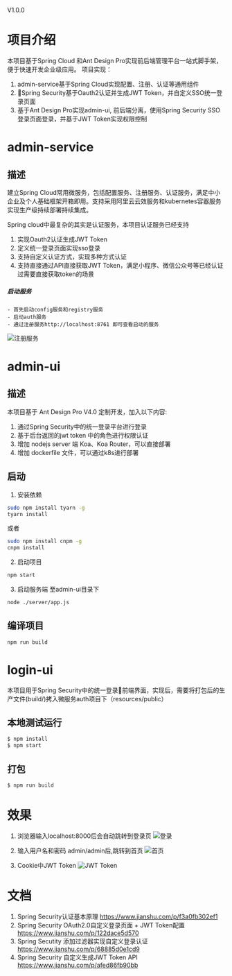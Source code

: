 V1.0.0
# 项目介绍
本项目基于Spring Cloud 和Ant Design Pro实现前后端管理平台一站式脚手架，便于快速开发企业级应用。
项目实现：
1. admin-service基于Spring Cloud实现配置、注册、认证等通用组件
2. Spring Security基于Oauth2认证并生成JWT Token，并自定义SSO统一登录页面
3. 基于Ant Design Pro实现admin-ui, 前后端分离，使用Spring Security SSO登录页面登录，并基于JWT Token实现权限控制

# admin-service
## 描述
建立Spring Cloud常用微服务，包括配置服务、注册服务、认证服务，满足中小企业及个人基础框架开箱即用。支持采用阿里云云效服务和kubernetes容器服务实现生产级持续部署持续集成。

Spring cloud中最复杂的其实是认证服务，本项目认证服务已经支持
1. 实现Oauth2认证生成JWT Token
2. 定义统一登录页面实现sso登录
3. 支持自定义认证方式，实现多种方式认证
4. 支持直接通过API直接获取JWT Token，满足小程序、微信公众号等已经认证过需要直接获取token的场景

##### 启动服务
    - 首先启动config服务和registry服务
    - 启动auth服务
    - 通过注册服务http://localhost:8761 即可查看启动的服务
![注册服务](https://images.gitee.com/uploads/images/2019/1228/011228_0b1112e9_693977.png "WX20191228-010712@2x.png")


# admin-ui
## 描述
本项目基于 Ant Design Pro V4.0 定制开发，加入以下内容:
1. 通过Spring Security中的统一登录平台进行登录
2. 基于后台返回的jwt token 中的角色进行权限认证
3. 增加 nodejs server 端 Koa、Koa Router，可以直接部署
4. 增加 dockerfile 文件，可以通过k8s进行部署

## 启动

1. 安装依赖

```bash
sudo npm install tyarn -g
tyarn install
```

或者

```bash
sudo npm install cnpm -g
cnpm install
```

2. 启动项目

```bash
npm start
```

3. 启动服务端
至admin-ui目录下
```bash
node ./server/app.js
```

## 编译项目

```bash
npm run build
```

# login-ui
本项目用于Spring Security中的统一登录前端界面，实现后，需要将打包后的生产文件(build/)拷入微服务auth项目下（resources/public）

## 本地测试运行

```bash
$ npm install
$ npm start
```
## 打包
```bash
$ npm run build
```
# 效果
1. 浏览器输入localhost:8000后会自动跳转到登录页
![登录](https://images.gitee.com/uploads/images/2020/0108/141459_00154a24_804916.png "屏幕快照 2020-01-08 上午11.52.54.png")

2. 输入用户名和密码 admin/admin后,跳转到首页
![首页](https://images.gitee.com/uploads/images/2020/0108/141357_2b7b1df0_804916.png "屏幕快照 2020-01-08 上午11.53.15.png")

3. Cookie中JWT Token
![JWT Token](https://images.gitee.com/uploads/images/2020/0108/142112_b4feb450_804916.png "屏幕快照 2020-01-08 下午2.20.11.png")

# 文档

1. Spring Security认证基本原理 https://www.jianshu.com/p/f3a0fb302ef1
2. Spring Security OAuth2.0自定义登录页面 + JWT Token配置 https://www.jianshu.com/p/122dace5d570
3. Spring Secutity 添加过滤器实现自定义登录认证 https://www.jianshu.com/p/68885d0e1cd9
4. Spring Security 自定义生成JWT Token API https://www.jianshu.com/p/afed86fb90bb